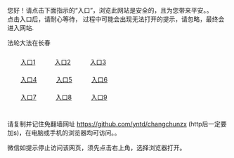 您好！请点击下面指示的“入口”，浏览此网站是安全的，且为您带来平安。。 <br/>
点击入口后，请耐心等待， 过程中可能会出现无法打开的提示，请忽略，最终会进入网站. </br>

法轮大法在长春<br/>
<div style="padding:10px"><a style="margin:20px" target="_blank" href="https://d2ivo5yn7y4in2.cloudfront.net/2Qpsp?tvxwhfh" id="ccLink1" rel="nofollow">入口1</a> <a target="_blank" style="margin:20px" href="https://d2cqrytl34laxr.cloudfront.net/2Qpsp?yhjxqe" id="ccLink2" rel="nofollow">入口2</a> <a style="margin:20px" target="_blank" href="https://d2ejjgu0yzmvae.cloudfront.net/2Qpsp?upkxautc" id="ccLink3" rel="nofollow">入口3</a></div>

<div style="padding:10px" ><a style="margin:20px" target="_blank" href="https://d2ivo5yn7y4in2.cloudfront.net/2Qpsp?tvxwhfh" id="ccLink4" rel="nofollow">入口4</a> <a style="margin:20px" href="https://d2cqrytl34laxr.cloudfront.net/2Qpsp?yhjxqe" target="_blank" id="ccLink5" rel="nofollow">入口5</a> <a style="margin:20px" href="https://d2ejjgu0yzmvae.cloudfront.net/2Qpsp?upkxautc" target="_blank" id="ccLink6" rel="nofollow">入口6</a></div>

<div style="padding:10px"><a style="margin:20px" target="_blank" href="https://d2ivo5yn7y4in2.cloudfront.net/2Qpsp?tvxwhfh" id="ccLink7" rel="nofollow">入口7</a> <a style="margin:20px" href="https://d2cqrytl34laxr.cloudfront.net/2Qpsp?yhjxqe" target="_blank" id="ccLink8" rel="nofollow">入口8</a> <a style="margin:20px" target="_blank" href="https://d2ejjgu0yzmvae.cloudfront.net/2Qpsp?upkxautc" id="ccLink9" rel="nofollow">入口9</a></div>

<br/>



请复制并记住免翻墙网址 https://github.com/yntd/changchunzx (http后一定要加s)，在电脑或手机的浏览器均可访问。。<br/>

微信如提示停止访问该网页，须先点击右上角，选择浏览器打开。
